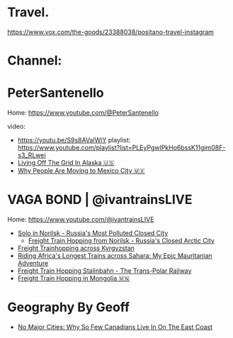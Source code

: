 # Travel.
https://www.vox.com/the-goods/23388038/positano-travel-instagram

# Channel:
# PeterSantenello
Home: https://www.youtube.com/@PeterSantenello

video:
- https://youtu.be/S9s8AValWiY
playlist: https://www.youtube.com/playlist?list=PLEyPgwIPkHo6bssK11gim08F-s3_RLwei
- [Living Off The Grid In Alaska 🇺🇸](https://youtu.be/hFAp1qYnnfo)
- [Why People Are Moving to Mexico City 🇲🇽](https://youtu.be/kYV_Os4z0Rw)

# VAGA BOND | @ivantrainsLIVE
Home: https://www.youtube.com/@ivantrainsLIVE
- [Solo in Norilsk - Russia's Most Polluted Closed City](https://youtu.be/kW1nGHunAkc)
  - [Freight Train Hopping from Norilsk - Russia's Closed Arctic City](https://youtu.be/DKEXxl4vrCw)
- [Freight Trainhopping across Kyrgyzstan](https://youtu.be/kJHgTgFw6p0)
- [Riding Africa's Longest Trains across Sahara: My Epic Mauritanian Adventure](https://youtu.be/nFZlLSgbUQs)
- [Freight Train Hopping Stalinbahn - The Trans-Polar Railway](https://youtu.be/smVyZGoOYe0)
- [Freight Train Hopping in Mongolia 🇲🇳](https://youtu.be/Lw9nJgiYGZw)

# Geography By Geoff
- [No Major Cities: Why So Few Canadians Live In On The East Coast](https://youtu.be/o-kkiZIERPc)
